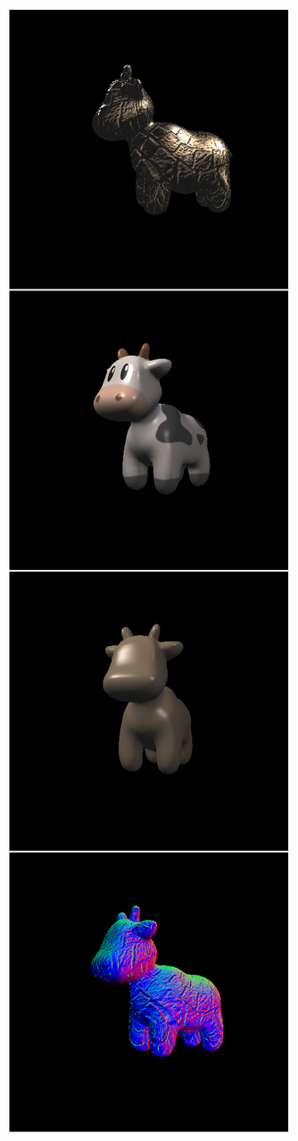 ![output 2.png](image%2Foutput%202.png)
![output 3.png](image%2Foutput%203.png)
![output 4.png](image%2Foutput%204.png)
![output 5.png](image%2Foutput%205.png)